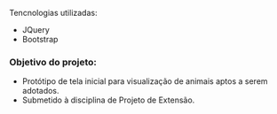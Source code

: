 Tencnologias utilizadas:
* JQuery
* Bootstrap

### Objetivo do projeto: 
* Protótipo de tela inicial para visualização de animais aptos a serem adotados.
* Submetido à disciplina de Projeto de Extensão.
